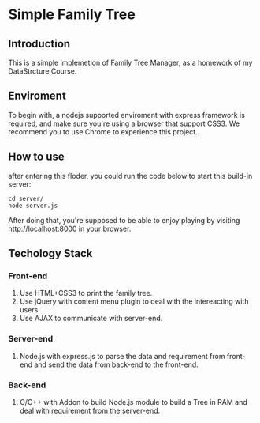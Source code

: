 # Simple Family Tree

## Introduction

This is a simple implemetion of Family Tree Manager, as a homework of my DataStrcture Course.

## Enviroment

To begin with, a nodejs supported enviroment with express framework is required, and make sure you're using a browser that support CSS3. We recommend you to use Chrome to experience this project.

## How to use

after entering this floder, you could run the code below to start this build-in server:

```shell
cd server/
node server.js
```

After doing that, you're supposed to be able to enjoy playing by visiting http://localhost:8000 in your browser.

## Techology Stack

### Front-end

1. Use HTML+CSS3 to print the family tree.
1. Use jQuery with content menu plugin to deal with the intereacting with users.
1. Use AJAX to communicate with server-end.

### Server-end

1. Node.js with express.js to parse the data and requirement from front-end and send the data from back-end to the front-end.

### Back-end

1. C/C++ with Addon to build Node.js module to build a Tree in RAM and deal with requirement from the server-end.